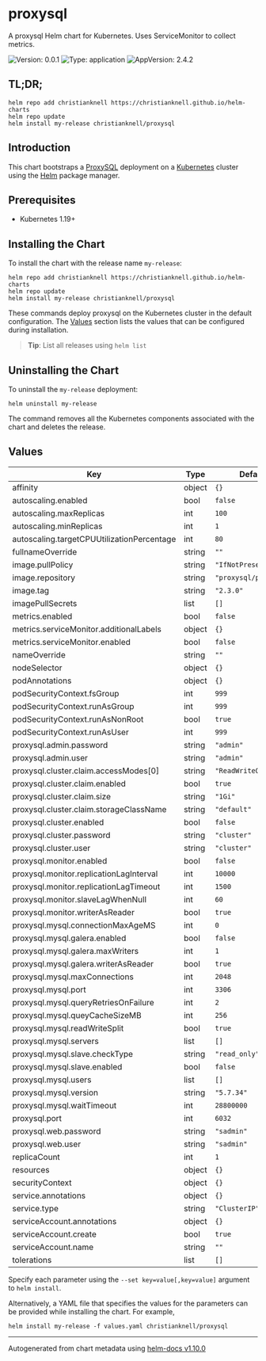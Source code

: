 # proxysql

A proxysql Helm chart for Kubernetes. Uses ServiceMonitor to collect metrics.

![Version: 0.0.1](https://img.shields.io/badge/Version-0.0.1-informational?style=flat-square) ![Type: application](https://img.shields.io/badge/Type-application-informational?style=flat-square) ![AppVersion: 2.4.2](https://img.shields.io/badge/AppVersion-2.4.2-informational?style=flat-square)

## TL;DR;

```console
helm repo add christianknell https://christianknell.github.io/helm-charts
helm repo update
helm install my-release christianknell/proxysql
```

## Introduction

This chart bootstraps a [ProxySQL](https://github.com/sysown/proxysql) deployment on a [Kubernetes](http://kubernetes.io) cluster using the [Helm](https://helm.sh) package manager.

## Prerequisites

- Kubernetes 1.19+

## Installing the Chart

To install the chart with the release name `my-release`:

```console
helm repo add christianknell https://christianknell.github.io/helm-charts
helm repo update
helm install my-release christianknell/proxysql
```

These commands deploy proxysql on the Kubernetes cluster in the default configuration. The [Values](#values) section lists the values that can be configured during installation.

> **Tip**: List all releases using `helm list`

## Uninstalling the Chart

To uninstall the `my-release` deployment:

```console
helm uninstall my-release
```

The command removes all the Kubernetes components associated with the chart and deletes the release.

## Values

| Key                                        | Type   | Default               | Description |
| ------------------------------------------ | ------ | --------------------- | ----------- |
| affinity                                   | object | `{}`                  |             |
| autoscaling.enabled                        | bool   | `false`               |             |
| autoscaling.maxReplicas                    | int    | `100`                 |             |
| autoscaling.minReplicas                    | int    | `1`                   |             |
| autoscaling.targetCPUUtilizationPercentage | int    | `80`                  |             |
| fullnameOverride                           | string | `""`                  |             |
| image.pullPolicy                           | string | `"IfNotPresent"`      |             |
| image.repository                           | string | `"proxysql/proxysql"` |             |
| image.tag                                  | string | `"2.3.0"`             |             |
| imagePullSecrets                           | list   | `[]`                  |             |
| metrics.enabled                            | bool   | `false`               |             |
| metrics.serviceMonitor.additionalLabels    | object | `{}`                  |             |
| metrics.serviceMonitor.enabled             | bool   | `false`               |             |
| nameOverride                               | string | `""`                  |             |
| nodeSelector                               | object | `{}`                  |             |
| podAnnotations                             | object | `{}`                  |             |
| podSecurityContext.fsGroup                 | int    | `999`                 |             |
| podSecurityContext.runAsGroup              | int    | `999`                 |             |
| podSecurityContext.runAsNonRoot            | bool   | `true`                |             |
| podSecurityContext.runAsUser               | int    | `999`                 |             |
| proxysql.admin.password                    | string | `"admin"`             |             |
| proxysql.admin.user                        | string | `"admin"`             |             |
| proxysql.cluster.claim.accessModes[0]      | string | `"ReadWriteOnce"`     |             |
| proxysql.cluster.claim.enabled             | bool   | `true`                |             |
| proxysql.cluster.claim.size                | string | `"1Gi"`               |             |
| proxysql.cluster.claim.storageClassName    | string | `"default"`           |             |
| proxysql.cluster.enabled                   | bool   | `false`               |             |
| proxysql.cluster.password                  | string | `"cluster"`           |             |
| proxysql.cluster.user                      | string | `"cluster"`           |             |
| proxysql.monitor.enabled                   | bool   | `false`               |             |
| proxysql.monitor.replicationLagInterval    | int    | `10000`               |             |
| proxysql.monitor.replicationLagTimeout     | int    | `1500`                |             |
| proxysql.monitor.slaveLagWhenNull          | int    | `60`                  |             |
| proxysql.monitor.writerAsReader            | bool   | `true`                |             |
| proxysql.mysql.connectionMaxAgeMS          | int    | `0`                   |             |
| proxysql.mysql.galera.enabled              | bool   | `false`               |             |
| proxysql.mysql.galera.maxWriters           | int    | `1`                   |             |
| proxysql.mysql.galera.writerAsReader       | bool   | `true`                |             |
| proxysql.mysql.maxConnections              | int    | `2048`                |             |
| proxysql.mysql.port                        | int    | `3306`                |             |
| proxysql.mysql.queryRetriesOnFailure       | int    | `2`                   |             |
| proxysql.mysql.queyCacheSizeMB             | int    | `256`                 |             |
| proxysql.mysql.readWriteSplit              | bool   | `true`                |             |
| proxysql.mysql.servers                     | list   | `[]`                  |             |
| proxysql.mysql.slave.checkType             | string | `"read_only"`         |             |
| proxysql.mysql.slave.enabled               | bool   | `false`               |             |
| proxysql.mysql.users                       | list   | `[]`                  |             |
| proxysql.mysql.version                     | string | `"5.7.34"`            |             |
| proxysql.mysql.waitTimeout                 | int    | `28800000`            |             |
| proxysql.port                              | int    | `6032`                |             |
| proxysql.web.password                      | string | `"sadmin"`            |             |
| proxysql.web.user                          | string | `"sadmin"`            |             |
| replicaCount                               | int    | `1`                   |             |
| resources                                  | object | `{}`                  |             |
| securityContext                            | object | `{}`                  |             |
| service.annotations                        | object | `{}`                  |             |
| service.type                               | string | `"ClusterIP"`         |             |
| serviceAccount.annotations                 | object | `{}`                  |             |
| serviceAccount.create                      | bool   | `true`                |             |
| serviceAccount.name                        | string | `""`                  |             |
| tolerations                                | list   | `[]`                  |             |

Specify each parameter using the `--set key=value[,key=value]` argument to `helm install`.

Alternatively, a YAML file that specifies the values for the parameters can be provided while installing the chart. For example,

```console
helm install my-release -f values.yaml christianknell/proxysql
```

---

Autogenerated from chart metadata using [helm-docs v1.10.0](https://github.com/norwoodj/helm-docs/releases/v1.10.0)
